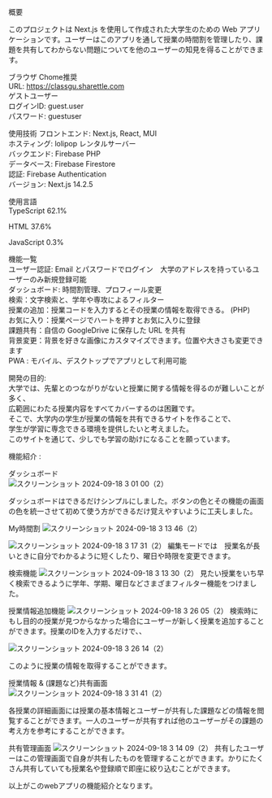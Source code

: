 概要

このプロジェクトは Next.js を使用して作成された大学生のための Web アプリケーションです。ユーザーはこのアプリを通して授業の時間割を管理したり、課題を共有してわからない問題についてを他のユーザーの知見を得ることができます。

ブラウザ Chome推奨  
URL: https://classgu.sharettle.com  
ゲストユーザー  
ログインID: guest.user  
パスワード: guestuser  

使用技術
フロントエンド: Next.js, React, MUI  
ホスティング: lolipop レンタルサーバー  
バックエンド: Firebase PHP  
データベース: Firebase Firestore  
認証: Firebase Authentication  
バージョン: Next.js 14.2.5    


使用言語  
TypeScript
62.1%
 
HTML
37.6%
 
JavaScript
0.3%


機能一覧  
ユーザー認証: Email とパスワードでログイン　大学のアドレスを持っているユーザーのみ新規登録可能  
ダッシュボード: 時間割管理、プロフィール変更  
検索：文字検索と、学年や専攻によるフィルター  
授業の追加：授業コードを入力するとその授業の情報を取得できる。 (PHP)    
お気に入り：授業ページでハートを押すとお気に入りに登録    
課題共有：自信の GoogleDrive に保存した URL を共有  
背景変更：背景を好きな画像にカスタマイズできます。位置や大きさも変更できます  
PWA : モバイル、デスクトップでアプリとして利用可能  


    

開発の目的:  
大学では、先輩とのつながりがないと授業に関する情報を得るのが難しいことが多く、  
広範囲にわたる授業内容をすべてカバーするのは困難です。  
そこで、大学内の学生が授業の情報を共有できるサイトを作ることで、  
学生が学習に専念できる環境を提供したいと考えました。  
このサイトを通じて、少しでも学習の助けになることを願っています。  




機能紹介 :

ダッシュボード  
![スクリーンショット 2024-09-18 3 01 00（2）](https://github.com/user-attachments/assets/debd105f-7125-4d9e-a56f-3f769e76911c)

ダッシュボードはできるだけシンプルにしました。ボタンの色とその機能の画面の色を統一させて初めて使う方ができるだけ覚えやすいように工夫しました。


  
My時間割
![スクリーンショット 2024-09-18 3 13 46（2）](https://github.com/user-attachments/assets/1dfc735c-c749-4d5e-a7fa-def67c38f383)


![スクリーンショット 2024-09-18 3 17 31（2）](https://github.com/user-attachments/assets/b9d11b44-2190-4725-81f9-5679187a0a41)
編集モードでは　授業名が長いときに自分でわかるように短くしたり、曜日や時限を変更できます。  


検索機能
![スクリーンショット 2024-09-18 3 13 30（2）](https://github.com/user-attachments/assets/9fa10c38-5b6a-4d03-a6cf-59e731b0da4e)
見たい授業をいち早く検索できるように学年、学期、曜日などさまざまフィルター機能をつけました。


授業情報追加機能
![スクリーンショット 2024-09-18 3 26 05（2）](https://github.com/user-attachments/assets/a417c7bf-ff70-4a2f-94a8-91625face5cd)
検索時にもし目的の授業が見つからなかった場合にユーザーが新しく授業を追加することができます。授業のIDを入力するだけで、、 
  
  
![スクリーンショット 2024-09-18 3 26 14（2）](https://github.com/user-attachments/assets/945ca86d-5eb7-42bf-8379-39db06735e64)

このように授業の情報を取得することができます。
　　
　　

授業情報 & (課題など)共有画面
![スクリーンショット 2024-09-18 3 31 41（2）](https://github.com/user-attachments/assets/2e389656-f8f0-42f9-863b-dd07d99264c3)

各授業の詳細画面には授業の基本情報とユーザーが共有した課題などの情報を閲覧することができます。一人のユーザーが共有すれば他のユーザーがその課題の考え方を参考にすることができます。

  
  
共有管理画面
![スクリーンショット 2024-09-18 3 14 09（2）](https://github.com/user-attachments/assets/d027d019-534b-4567-9769-b7dcfe9bc3ab)
共有したユーザーはこの管理画面で自身が共有したものを管理することができます。かりにたくさん共有していても授業名や登録順で即座に絞り込むことができます。



以上がこのwebアプリの機能紹介となります。




